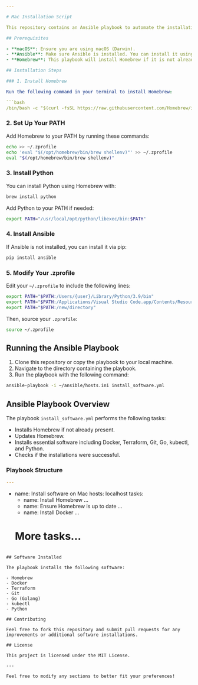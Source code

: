 ```yaml
---

# Mac Installation Script

This repository contains an Ansible playbook to automate the installation of essential software on macOS using Homebrew.

## Prerequisites

- **macOS**: Ensure you are using macOS (Darwin).
- **Ansible**: Make sure Ansible is installed. You can install it using pip or Homebrew.
- **Homebrew**: This playbook will install Homebrew if it is not already installed.

## Installation Steps

### 1. Install Homebrew

Run the following command in your terminal to install Homebrew:

```bash
/bin/bash -c "$(curl -fsSL https://raw.githubusercontent.com/Homebrew/install/HEAD/install.sh)"
```

### 2. Set Up Your PATH

Add Homebrew to your PATH by running these commands:

```bash
echo >> ~/.zprofile
echo 'eval "$(/opt/homebrew/bin/brew shellenv)"' >> ~/.zprofile 
eval "$(/opt/homebrew/bin/brew shellenv)"
```

### 3. Install Python

You can install Python using Homebrew with:

```bash
brew install python
```

Add Python to your PATH if needed:

```bash
export PATH="/usr/local/opt/python/libexec/bin:$PATH"
```

### 4. Install Ansible

If Ansible is not installed, you can install it via pip:

```bash
pip install ansible
```

### 5. Modify Your .zprofile

Edit your `~/.zprofile` to include the following lines:

```bash
export PATH="$PATH:/Users/{user}/Library/Python/3.9/bin"
export PATH="$PATH:/Applications/Visual Studio Code.app/Contents/Resources/app/bin"
export PATH="$PATH:/new/directory"
```

Then, source your `.zprofile`:

```bash
source ~/.zprofile
```

## Running the Ansible Playbook

1. Clone this repository or copy the playbook to your local machine.
2. Navigate to the directory containing the playbook.
3. Run the playbook with the following command:

```bash
ansible-playbook -i ~/ansible/hosts.ini install_software.yml
```

## Ansible Playbook Overview

The playbook `install_software.yml` performs the following tasks:

- Installs Homebrew if not already present.
- Updates Homebrew.
- Installs essential software including Docker, Terraform, Git, Go, kubectl, and Python.
- Checks if the installations were successful.

### Playbook Structure

```yaml
---
```

- name: Install software on Mac
  hosts: localhost
  tasks:
    - name: Install Homebrew
      ...
    - name: Ensure Homebrew is up to date
      ...
    - name: Install Docker
      ...
    # More tasks...
```

## Software Installed

The playbook installs the following software:

- Homebrew
- Docker
- Terraform
- Git
- Go (Golang)
- kubectl
- Python

## Contributing

Feel free to fork this repository and submit pull requests for any improvements or additional software installations.

## License

This project is licensed under the MIT License.

---

Feel free to modify any sections to better fit your preferences!
